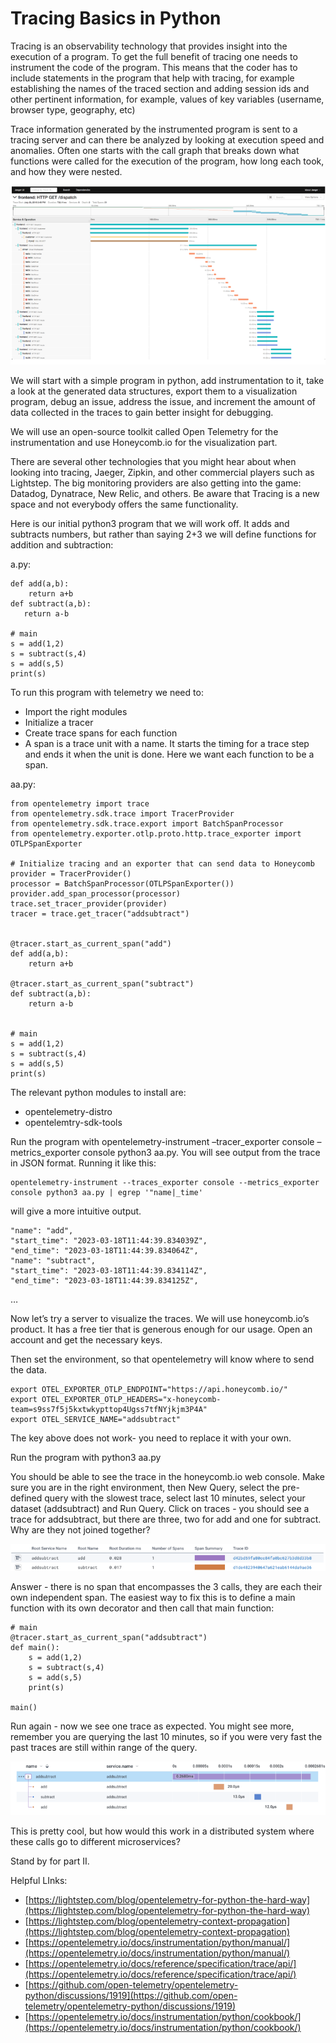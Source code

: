 # Tracing Basics in Python

Tracing is an observability technology that provides insight into the execution of a program. To get the full benefit of tracing one needs to instrument the code of the program. This means that the coder has to include statements in the program that help with tracing, for example establishing the names of the traced section and adding session ids and other pertinent information, for example, values of key variables (username, browser type, geography, etc)

Trace information generated by the instrumented program is sent to a tracing server and can there be analyzed by looking at execution speed and anomalies. Often one starts with the call graph that breaks down what functions were called for the execution of the program, how long each took, and how they were nested.
  
![](tgraph1.png)

We will start with a simple program in python, add instrumentation to it, take a look at the generated data structures, export them to a visualization program, debug an issue, address the issue, and increment the amount of data collected in the traces to gain better insight for debugging.

We will use an open-source toolkit called Open Telemetry for the instrumentation and use Honeycomb.io for the visualization part.

There are several other technologies that you might hear about when looking into tracing, Jaeger, Zipkin, and other commercial players such as Lightstep. The big monitoring providers are also getting into the game: Datadog, Dynatrace, New Relic, and others. Be aware that Tracing is a new space and not everybody offers the same functionality.

Here is our initial python3 program that we will work off. It adds and subtracts numbers, but rather than saying 2+3 we will define functions for addition and subtraction:  

a.py:

    def add(a,b):
        return a+b
    def subtract(a,b):
       return a-b

    # main
    s = add(1,2)
    s = subtract(s,4)
    s = add(s,5)
    print(s)

To run this program with telemetry we need to:
-   Import the right modules
-   Initialize a tracer
-   Create trace spans for each function
-   A span is a trace unit with a name. It starts the timing for a trace step and ends it when the unit is done. Here we want each function to be a span.
    
aa.py:

    from opentelemetry import trace
    from opentelemetry.sdk.trace import TracerProvider
    from opentelemetry.sdk.trace.export import BatchSpanProcessor
    from opentelemetry.exporter.otlp.proto.http.trace_exporter import OTLPSpanExporter

    # Initialize tracing and an exporter that can send data to Honeycomb
    provider = TracerProvider()
    processor = BatchSpanProcessor(OTLPSpanExporter())
    provider.add_span_processor(processor)
    trace.set_tracer_provider(provider)
    tracer = trace.get_tracer("addsubtract")

  
    @tracer.start_as_current_span("add")
    def add(a,b):
        return a+b

    @tracer.start_as_current_span("subtract")
    def subtract(a,b):
        return a-b

 
    # main
    s = add(1,2)
    s = subtract(s,4)
    s = add(s,5)
    print(s)

The relevant python modules to install are:
-   opentelemetry-distro
-   opentelemtry-sdk-tools

Run the program with opentelemetry-instrument –tracer_exporter console –metrics_exporter console python3 aa.py. You will see output from the trace in JSON format. Running it like this:

    ​​opentelemetry-instrument --traces_exporter console --metrics_exporter console python3 aa.py | egrep '"name|_time'
will give a more intuitive output.

    "name": "add",
    "start_time": "2023-03-18T11:44:39.834039Z",
    "end_time": "2023-03-18T11:44:39.834064Z",
    "name": "subtract",
    "start_time": "2023-03-18T11:44:39.834114Z",
    "end_time": "2023-03-18T11:44:39.834125Z",

…

Now let’s try a server to visualize the traces. We will use honeycomb.io’s product. It has a free tier that is generous enough for our usage. Open an account and get the necessary keys.

Then set the environment, so that opentelemetry will know where to send the data.

    export OTEL_EXPORTER_OTLP_ENDPOINT="https://api.honeycomb.io/"
    export OTEL_EXPORTER_OTLP_HEADERS="x-honeycomb-team=s9ss7f5j5kxtwkypttop4Ugss7tfNYjkjm3P4A"
    export OTEL_SERVICE_NAME="addsubtract"

The key above does not work- you need to replace it with your own.

Run the program with python3 aa.py

You should be able to see the trace in the honeycomb.io web console. Make sure you are in the right environment, then New Query, select the pre-defined query with the slowest trace, select last 10 minutes, select your dataset (addsubtract) and Run Query. Click on traces - you should see a trace for addsubtract, but there are three, two for add and one for subtract. Why are they not joined together?
  
![](tgraph2.png)

Answer - there is no span that encompasses the 3 calls, they are each their own independent span. The easiest way to fix this is to define a main function with its own decorator and then call that main function:

  
    # main
    @tracer.start_as_current_span("addsubtract")
    def main():
        s = add(1,2)
        s = subtract(s,4)
        s = add(s,5)
        print(s)
        
    main()

Run again - now we see one trace as expected. You might see more, remember you are querying the last 10 minutes, so if you were very fast the past traces are still within range of the query.

![](tgraph3.png)

This is pretty cool, but how would this work in a distributed system where these calls go to different microservices?

Stand by for part II.

Helpful LInks:

-   [https://lightstep.com/blog/opentelemetry-for-python-the-hard-way](https://lightstep.com/blog/opentelemetry-for-python-the-hard-way)    
-   [https://lightstep.com/blog/opentelemetry-context-propagation](https://lightstep.com/blog/opentelemetry-context-propagation)
-   [https://opentelemetry.io/docs/instrumentation/python/manual/](https://opentelemetry.io/docs/instrumentation/python/manual/)
-   [https://opentelemetry.io/docs/reference/specification/trace/api/](https://opentelemetry.io/docs/reference/specification/trace/api/)
-   [https://github.com/open-telemetry/opentelemetry-python/discussions/1919](https://github.com/open-telemetry/opentelemetry-python/discussions/1919)
-   [https://opentelemetry.io/docs/instrumentation/python/cookbook/](https://opentelemetry.io/docs/instrumentation/python/cookbook/)
